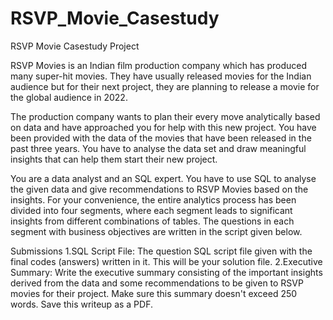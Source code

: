 # RSVP_Movie_Casestudy
RSVP Movie Casestudy Project

RSVP Movies is an Indian film production company which has produced many super-hit movies. They have usually released movies for the Indian audience but for their next project, they are planning to release a movie for the global audience in 2022.

The production company wants to plan their every move analytically based on data and have approached you for help with this new project. You have been provided with the data of the movies that have been released in the past three years. You have to analyse the data set and draw meaningful insights that can help them start their new project. 

You are a data analyst and an SQL expert. You have to use SQL to analyse the given data and give recommendations to RSVP Movies based on the insights. For your convenience, the entire analytics process has been divided into four segments, where each segment leads to significant insights from different combinations of tables. The questions in each segment with business objectives are written in the script given below.

Submissions
1.SQL Script File: The question SQL script file given with the final codes (answers) written in it. This will be your solution file.
2.Executive Summary: Write the executive summary consisting of the important insights derived from the data and some recommendations to be given to RSVP movies for their project. Make sure this summary doesn't exceed 250 words. Save this writeup as a PDF.


